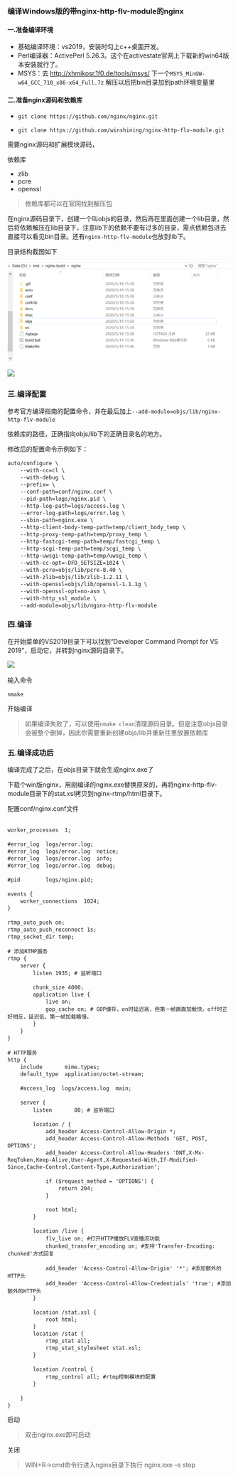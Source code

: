 ### 编译Windows版的带nginx-http-flv-module的nginx

#### 一.准备编译环境

- 基础编译环境：vs2019，安装时勾上c++桌面开发。
- Perl编译器：ActivePerl 5.26.3。这个在activestate官网上下载新的win64版本安装就行了。
- MSYS：去 http://xhmikosr.1f0.de/tools/msys/ 下一个`MSYS_MinGW-w64_GCC_710_x86-x64_Full.7z` 解压以后把bin目录加到path环境变量里

#### 二.准备nginx源码和依赖库

- ```shell
  git clone https://github.com/nginx/nginx.git
  ```

- ```shell
  git clone https://github.com/winshining/nginx-http-flv-module.git
  ```

需要nginx源码和扩展模块源码，

依赖库

- zlib
- pcre
- openssl

> 依赖库都可以在官网找到解压包

在nginx源码目录下，创建一个叫objs的目录，然后再在里面创建一个lib目录，然后将依赖解压在lib目录下，注意lib下的依赖不要有过多的目录，需点依赖包进去直接可以看见bin目录。还有`nginx-http-flv-module`也放到lib下。

目录结构截图如下

![](https://github.com/chen-jia-hao/nginx-win-httpflv-1.19.0/blob/master/docs/pic1.png)

![](E:\tmp\n\nginx-win-httpflv-1.19.0\docs\pic2.png)

### 三.编译配置

参考官方编译指南的配置命令，并在最后加上`--add-module=objs/lib/nginx-http-flv-module`

依赖库的路径，正确指向objs/lib下的正确目录名的地方。

修改后的配置命令示例如下：

```shell
auto/configure \
    --with-cc=cl \
    --with-debug \
    --prefix= \
    --conf-path=conf/nginx.conf \
    --pid-path=logs/nginx.pid \
    --http-log-path=logs/access.log \
    --error-log-path=logs/error.log \
    --sbin-path=nginx.exe \
    --http-client-body-temp-path=temp/client_body_temp \
    --http-proxy-temp-path=temp/proxy_temp \
    --http-fastcgi-temp-path=temp/fastcgi_temp \
    --http-scgi-temp-path=temp/scgi_temp \
    --http-uwsgi-temp-path=temp/uwsgi_temp \
    --with-cc-opt=-DFD_SETSIZE=1024 \
    --with-pcre=objs/lib/pcre-8.40 \
    --with-zlib=objs/lib/zlib-1.2.11 \
    --with-openssl=objs/lib/openssl-1.1.1g \
    --with-openssl-opt=no-asm \
    --with-http_ssl_module \
    --add-module=objs/lib/nginx-http-flv-module
```

### 四.编译

在开始菜单的VS2019目录下可以找到“Developer Command Prompt for VS 2019”，启动它，并转到nginx源码目录下。

![](E:\tmp\n\nginx-win-httpflv-1.19.0\docs\pic3.png)

输入命令

```shell
nmake
```

开始编译

> 如果编译失败了，可以使用`nmake clean`清理源码目录。但是注意objs目录会被整个删掉，因此你需要重新创建objs/lib并重新往里放置依赖库

### 五.编译成功后

编译完成了之后，在objs目录下就会生成nginx.exe了

下载个win版nginx，用刚编译的nginx.exe替换原来的，再将nginx-http-flv-module目录下的stat.xsl拷贝到nginx-rtmp/html目录下。

配置conf/nginx.conf文件

```shell

worker_processes  1;
 
#error_log  logs/error.log;
#error_log  logs/error.log  notice;
#error_log  logs/error.log  info;
#error_log  logs/error.log  debug;
 
#pid        logs/nginx.pid;
 
events {
    worker_connections  1024;
}

rtmp_auto_push on;
rtmp_auto_push_reconnect 1s;
rtmp_socket_dir temp;
 
# 添加RTMP服务
rtmp {
    server {
        listen 1935; # 监听端口
 
        chunk_size 4000;
        application live {
            live on;
			gop_cache on; # GOP缓存，on时延迟高，但第一帧画面加载快。off时正好相反，延迟低，第一帧加载略慢。
        }
    }
}
 
# HTTP服务
http {
    include       mime.types;
    default_type  application/octet-stream;
 
    #access_log  logs/access.log  main;
 
    server {
        listen       80; # 监听端口
		
		location / {
			add_header Access-Control-Allow-Origin *;
			add_header Access-Control-Allow-Methods 'GET, POST, OPTIONS';
			add_header Access-Control-Allow-Headers 'DNT,X-Mx-ReqToken,Keep-Alive,User-Agent,X-Requested-With,If-Modified-Since,Cache-Control,Content-Type,Authorization';

			if ($request_method = 'OPTIONS') {
				return 204;
			}
			
            root html;
        }
		
		location /live {
            flv_live on; #打开HTTP播放FLV直播流功能
            chunked_transfer_encoding on; #支持'Transfer-Encoding: chunked'方式回复

            add_header 'Access-Control-Allow-Origin' '*'; #添加额外的HTTP头
            add_header 'Access-Control-Allow-Credentials' 'true'; #添加额外的HTTP头
        }
 
		location /stat.xsl {
            root html;
        }
		location /stat {
            rtmp_stat all;
            rtmp_stat_stylesheet stat.xsl;
        }
		
		location /control {
            rtmp_control all; #rtmp控制模块的配置
        }
		
    }
}

```

启动

> 双击nginx.exe即可启动

关闭

> WIN+R->cmd命令行进入nginx目录下执行 nginx.exe –s stop
